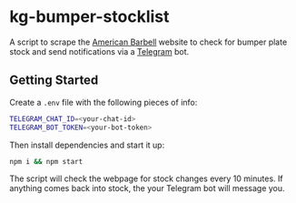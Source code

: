 # kg-bumper-stocklist

A script to scrape the [American Barbell](https://americanbarbell.com/) website to check for bumper plate stock and send notifications via a [Telegram](https://telegram.org/) bot.

## Getting Started

Create a `.env` file with the following pieces of info:

```bash
TELEGRAM_CHAT_ID=<your-chat-id>
TELEGRAM_BOT_TOKEN=<your-bot-token>
```

Then install dependencies and start it up:

```bash
npm i && npm start
```

The script will check the webpage for stock changes every 10 minutes. If anything comes back into stock, the your Telegram bot will message you.
